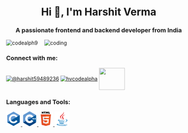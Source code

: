 <h1 align="center">Hi 👋, I'm Harshit Verma</h1>
<h3 align="center">A passionate frontend and backend developer from India</h3>
<img align="right" alt="coding" width="400" src="https://camo.githubusercontent.com/cae12fddd9d6982901d82580bdf321d81fb299141098ca1c2d4891870827bf17/68747470733a2f2f6d69726f2e6d656469756d2e636f6d2f6d61782f313336302f302a37513379765349765f7430696f4a2d5a2e676966">
<p align="left"> <img src="https://komarev.com/ghpvc/?username=codealph9&label=Profile%20views&color=0e75b6&style=flat" alt="codealph9" /> </p>

<h3 align="left">Connect with me:</h3>
<p align="left">
<a href="https://twitter.com/@harshit59489236" target="blank"><img align="center" src="https://raw.githubusercontent.com/rahuldkjain/github-profile-readme-generator/master/src/images/icons/Social/twitter.svg" alt="@harshit59489236" height="30" width="40" /></a>
<a href="https://www.codechef.com/users/hvcodealpha" target="blank"><img align="center" src="https://cdn.jsdelivr.net/npm/simple-icons@3.1.0/icons/codechef.svg" alt="hvcodealpha" height="30" width="40" /></a>
 <a href="https://leetcode.com/codealpha9/" target="blank"><img align="center" src="https://imgs.search.brave.com/kP54p5OQJXvUexLL416xqVkCptYneuzGfobXo3lN54s/rs:fit:320:320:1/g:ce/aHR0cHM6Ly8xLmJw/LmJsb2dzcG90LmNv/bS8tVEFpZHJSN1pw/b3MvWDhJNjdMa3R4/ZUkvQUFBQUFBQUFK/MnMvQ2kxb0pnaFoy/bmdEM19PcTVHaXpl/YjZkUEpmaHljVjF3/Q0xjQkdBc1lIUS93/MzIwLWgzMjAvTGVl/dENvZGVfQ29kaWl6/b25lJTI1NUIxJTI1/NUQuanBn" height="60" width="70"/></a>
</p>

<h3 align="left">Languages and Tools:</h3>
<p align="left"> <a href="https://www.cprogramming.com/" target="_blank" rel="noreferrer"> <img src="https://raw.githubusercontent.com/devicons/devicon/master/icons/c/c-original.svg" alt="c" width="40" height="40"/> </a> <a href="https://www.w3schools.com/cpp/" target="_blank" rel="noreferrer"> <img src="https://raw.githubusercontent.com/devicons/devicon/master/icons/cplusplus/cplusplus-original.svg" alt="cplusplus" width="40" height="40"/> </a> <a href="https://www.w3.org/html/" target="_blank" rel="noreferrer"> <img src="https://raw.githubusercontent.com/devicons/devicon/master/icons/html5/html5-original-wordmark.svg" alt="html5" width="40" height="40"/> </a> <a href="https://www.java.com" target="_blank" rel="noreferrer"> <img src="https://raw.githubusercontent.com/devicons/devicon/master/icons/java/java-original.svg" alt="java" width="40" height="40"/> </a> </p>


